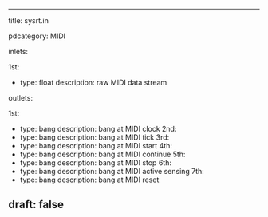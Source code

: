 --- 


title: sysrt.in

pdcategory: MIDI

inlets:

  1st:
  - type: float
    description: raw MIDI data stream

outlets:

  1st:
  - type: bang
    description: bang at MIDI clock
  2nd:
  - type: bang
    description: bang at MIDI tick
  3rd:
  - type: bang
    description: bang at MIDI start
  4th:
  - type: bang
    description: bang at MIDI continue
  5th:
  - type: bang
    description: bang at MIDI stop
  6th:
  - type: bang
    description: bang at MIDI active sensing
  7th:
  - type: bang
    description: bang at MIDI reset







draft: false
---